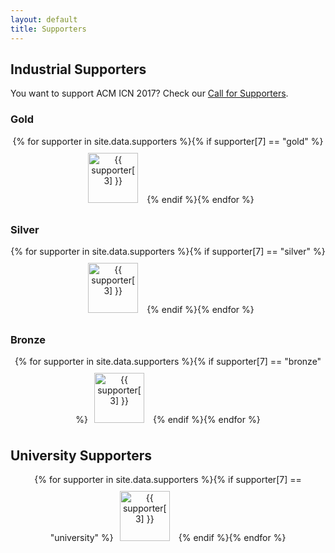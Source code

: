 ```yaml
---
layout: default
title: Supporters
---
```


## Industrial Supporters

<!-- when adding sponsor logos here, need also to add them to the sponsor ticker tape - see include/footer.php file -->

<p>
You want to support ACM ICN 2017? Check our <a href="cf-supporters.html">Call for Supporters</a>.
</p>

<!--

### Platinum

<p>
<div style="text-align: center;">
{% for supporter in site.data.supporters
%}{% if supporter[7] == "platinum"
%}<a href="{{ supporter[2] }}"><img src="{{ site.baseurl }}/images/sponsors/{{ supporter[1] }}" alt="{{ supporter[3] }}" style="height: 80px; margin: 10px" /></a>
{% endif
%}{% endfor %}
</div>
</p>

-->

### Gold

<p>
<div style="text-align: center;">
{% for supporter in site.data.supporters
%}{% if supporter[7] == "gold"
%}<a href="{{ supporter[2] }}"><img src="{{ site.baseurl }}/images/sponsors/{{ supporter[1] }}" alt="{{ supporter[3] }}" style="height: 80px; margin: 10px" /></a>
{% endif
%}{% endfor %}
</div>
</p>


### Silver


<p>
<div style="text-align: center;">
{% for supporter in site.data.supporters
%}{% if supporter[7] == "silver"
%}<a href="{{ supporter[2] }}"><img src="{{ site.baseurl }}/images/sponsors/{{ supporter[1] }}" alt="{{ supporter[3] }}" style="height: 80px; margin: 10px" /></a>
{% endif
%}{% endfor %}
</div>
</p>

<!--
<div class="sponsors">
   <center>
      <table width="100%" border="0">
         <tr>
            <td align="center">
               <a href="//www.akamai.com/"><img src="images/sponsors/akamai.png" alt="Akamai" style="width: 35%;"/></a>
            </td>
         </tr>
      </table>
   </center>
</div>
-->

### Bronze

<p>
<div style="text-align: center;">
{% for supporter in site.data.supporters
%}{% if supporter[7] == "bronze"
%}<a href="{{ supporter[2] }}"><img src="{{ site.baseurl }}/images/sponsors/{{ supporter[1] }}" alt="{{ supporter[3] }}" style="height: 80px; margin: 10px" /></a>
{% endif
%}{% endfor %}
</div>
</p>


## University Supporters

<p>
<div style="text-align: center;">
{% for supporter in site.data.supporters
%}{% if supporter[7] == "university"
%}<a href="{{ supporter[2] }}"><img src="{{ site.baseurl }}/images/sponsors/{{ supporter[1] }}" alt="{{ supporter[3] }}" style="height: 80px; margin: 10px" /></a>
{% endif
%}{% endfor %}
</div>
</p>
